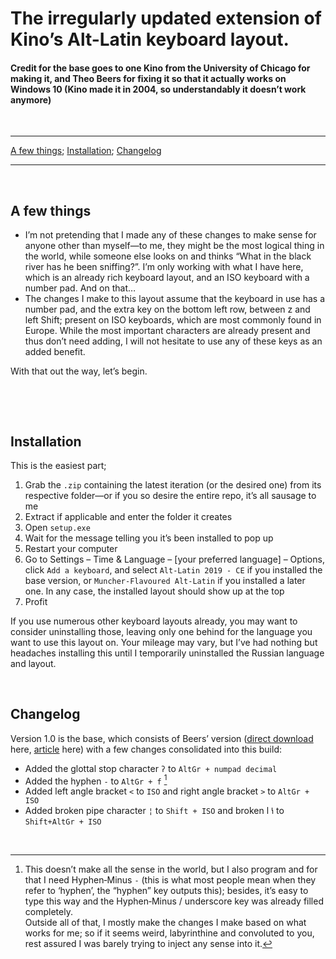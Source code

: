 # The irregularly updated extension of Kino’s Alt-Latin keyboard layout.  
#### Credit for the base goes to one Kino from the University of Chicago for making it, and Theo Beers for fixing it so that it actually works on Windows 10 (Kino made it in 2004, so understandably it doesn’t work anymore)

&nbsp;
* * *
[A few things](#A); [Installation](#Installation); [Changelog](#Changelog)

* * *

&nbsp;

## A few things
+ I’m not pretending that I made any of these changes to make sense for anyone other than myself—to me, they might be the most logical thing in the world, while someone else looks on and thinks “What in the black river has he been sniffing?”. I’m only working with what I have here, which is an already rich keyboard layout, and an ISO keyboard with a number pad. And on that…
+ The changes I make to this layout assume that the keyboard in use has a number pad, and the extra key on the bottom left row, between z and left Shift; present on ISO keyboards, which are most commonly found in Europe. While the most important characters are already present and thus don’t need adding, I will not hesitate to use any of these keys as an added benefit.

With that out the way, let’s begin.

&nbsp;

&nbsp;

## Installation
This is the easiest part; 
1) Grab the `.zip` containing the latest iteration (or the desired one) from its respective folder—or if you so desire the entire repo, it’s all sausage to me
2) Extract if applicable and enter the folder it creates
3) Open `setup.exe`
4) Wait for the message telling you it’s been installed to pop up
5) Restart your computer
6) Go to Settings – Time & Language – [your preferred language] – Options, click `Add a keyboard`, and select `Alt-Latin 2019 - CE` if you installed the base version, or `Muncher‐Flavoured Alt‐Latin` if you installed a later one. In any case, the installed layout should show up at the top
7) Profit

If you use numerous other keyboard layouts already, you may want to consider uninstalling those, leaving only one behind for the language you want to use this layout on. Your mileage may vary, but I’ve had nothing but headaches installing this until I temporarily uninstalled the Russian language and layout.

&nbsp;

## Changelog
Version 1.0 is the base, which consists of Beers’ version ([direct download] here, [article] here) with a few changes consolidated into this build:  
+ Added the glottal stop character `ʔ` to `AltGr + numpad decimal`
+ Added the hyphen `‐` to `AltGr + f` [^1]
+ Added left angle bracket `<` to `ISO` and right angle bracket `>` to `AltGr + ISO`
+ Added broken pipe character `¦` to `Shift + ISO` and broken l `ꝇ` to `Shift+AltGr + ISO`

&nbsp;

[^1]: This doesn’t make all the sense in the world, but I also program and for that I need Hyphen‐Minus `-` (this is what most people mean when they refer to ‘hyphen’, the “hyphen” key outputs this); besides, it’s easy to type this way and the Hyphen‐Minus / underscore key was already filled completely.  
Outside all of that, I mostly make the changes I make based on what works for me; so if it seems weird, labyrinthine and convoluted to you, rest assured I was barely trying to inject any sense into it.

[direct download]: /https://www.theobeers.com/AltLat19.zip "https://www.theobeers.com/AltLat19.zip"
[article]: /https://medium.com/@tbeers/the-alt-latin-keyboard-layout-windows-version-701c64f8bfd8 "https://medium.com/@tbeers/the-alt-latin-keyboard-layout-windows-version-701c64f8bfd8"